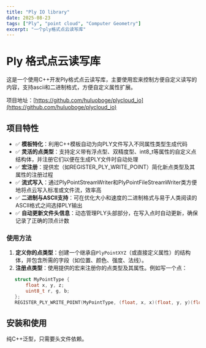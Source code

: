 ```yaml
---
title: "Ply IO library"
date: 2025-08-23
tags: ["Ply", "point cloud", "Computer Geometry"]
excerpt: "一个ply格式点云读写库"
---
```


# Ply 格式点云读写库

这是一个使用C++开发Ply格式点云读写库，主要使用宏来控制方便自定义读写的内容，支持ascii和二进制格式，方便自定义属性扩展。

项目地址：[https://github.com/huluoboge/plycloud_io](https://github.com/huluoboge/plycloud_io)

## 项目特性

- ✅ **模板特化**：利用C++模板自动为向PLY文件写入不同属性类型生成代码
- ✅ **灵活的点类型**：支持定义带有浮点型、双精度型、int8_t等属性的自定义点结构体，并注册它们以便在生成PLY文件时自动处理
- ✅ **宏注册**：提供宏（如REGISTER_PLY_WRITE_POINT）简化新点类型及其属性的注册过程
- ✅ **流式写入**：通过PlyPointStreamWriter和PlyPointFileStreamWriter类方便地将点云写入标准或文件流，效率高
- ✅ **二进制与ASCII支持**：可在优化大小和速度的二进制格式与易于人类阅读的ASCII格式之间选择PLY输出
- ✅ **自动更新文件头信息**：动态管理PLY头部部分，在写入点时自动更新，确保记录了正确的顶点计数

### 使用方法

1. **定义你的点类型**：创建一个继承自`PlyPointXYZ`（或直接定义属性）的结构体，并包含所需的字段（如位置、颜色、强度、法线）。
2. **注册点类型**：使用提供的宏来注册你的点类型及其属性。例如写一个点：
```cpp
   struct MyPointType {
       float x, y, z;
       uint8_t r, g, b;
   };
   REGISTER_PLY_WRITE_POINT(MyPointType, (float, x, x)(float, y, y)(float, z, z)(uint8_t, r, r)(uint8_t, g, g)(uint8_t, b, b))
```

## 安装和使用

纯C++泛型，只需要头文件依赖。 
